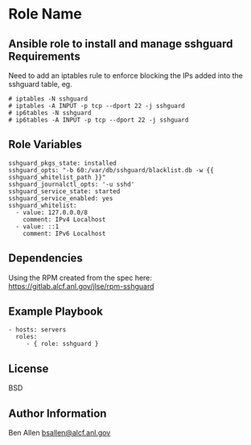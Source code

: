 Role Name
=========

Ansible role to install and manage sshguard
Requirements
------------

Need to add an iptables rule to enforce blocking the IPs added into the sshguard table, eg.

    # iptables -N sshguard
    # iptables -A INPUT -p tcp --dport 22 -j sshguard
    # ip6tables -N sshguard
    # ip6tables -A INPUT -p tcp --dport 22 -j sshguard

Role Variables
--------------

    sshguard_pkgs_state: installed
    sshguard_opts: "-b 60:/var/db/sshguard/blacklist.db -w {{ sshguard_whitelist_path }}"
    sshguard_journalctl_opts: '-u sshd'
    sshguard_service_state: started
    sshguard_service_enabled: yes
    sshguard_whitelist:
      - value: 127.0.0.0/8
        comment: IPv4 Localhost
      - value: ::1
        comment: IPv6 Localhost


Dependencies
------------

Using the RPM created from the spec here: https://gitlab.alcf.anl.gov/jlse/rpm-sshguard

Example Playbook
----------------

    - hosts: servers
      roles:
         - { role: sshguard }

License
-------

BSD

Author Information
------------------

Ben Allen <bsallen@alcf.anl.gov>
